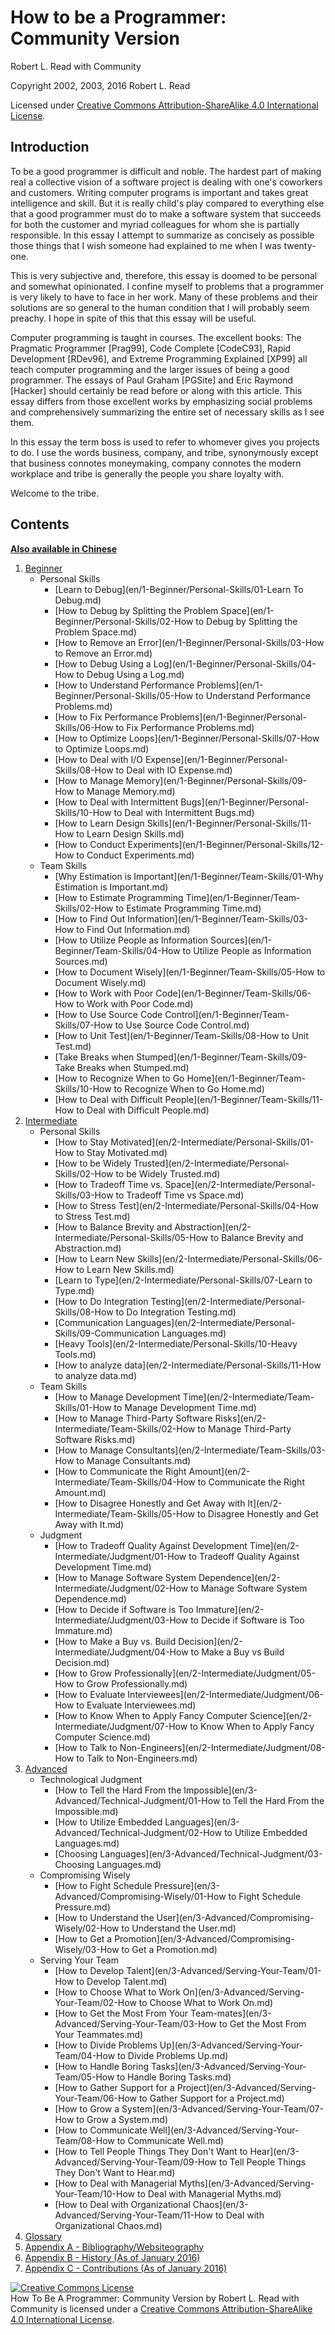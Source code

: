 # How to be a Programmer: Community Version

Robert L. Read with Community

Copyright 2002, 2003, 2016 Robert L. Read

Licensed under [Creative Commons Attribution-ShareAlike 4.0 International License](http://creativecommons.org/licenses/by-sa/4.0/).

## Introduction
To be a good programmer is difficult and noble. The hardest part of making real a collective vision of a software project is dealing with one's coworkers and customers. Writing computer programs is important and takes great intelligence and skill. But it is really child's play compared to everything else that a good programmer must do to make a software system that succeeds for both the customer and myriad colleagues for whom she is partially responsible. In this essay I attempt to summarize as concisely as possible those things that I wish someone had explained to me when I was twenty-one.

This is very subjective and, therefore, this essay is doomed to be personal and somewhat opinionated. I confine myself to problems that a programmer is very likely to have to face in her work. Many of these problems and their solutions are so general to the human condition that I will probably seem preachy. I hope in spite of this that this essay will be useful.

Computer programming is taught in courses. The excellent books: The Pragmatic Programmer [Prag99], Code Complete [CodeC93], Rapid Development [RDev96], and Extreme Programming Explained [XP99] all teach computer programming and the larger issues of being a good programmer. The essays of Paul Graham [PGSite] and Eric Raymond [Hacker] should certainly be read before or along with this article. This essay differs from those excellent works by emphasizing social problems and comprehensively summarizing the entire set of necessary skills as I see them.

In this essay the term boss is used to refer to whomever gives you projects to do. I use the words business, company, and tribe, synonymously except that business connotes moneymaking, company connotes the modern workplace and tribe is generally the people you share loyalty with.

Welcome to the tribe.

## Contents

**[Also available in Chinese](zh/README.md)**

1. [Beginner](en/1-Beginner)
	- Personal Skills
		- [Learn to Debug](en/1-Beginner/Personal-Skills/01-Learn To Debug.md)
		- [How to Debug by Splitting the Problem Space](en/1-Beginner/Personal-Skills/02-How to Debug by Splitting the Problem Space.md)
		- [How to Remove an Error](en/1-Beginner/Personal-Skills/03-How to Remove an Error.md)
		- [How to Debug Using a Log](en/1-Beginner/Personal-Skills/04-How to Debug Using a Log.md)
		- [How to Understand Performance Problems](en/1-Beginner/Personal-Skills/05-How to Understand Performance Problems.md)
		- [How to Fix Performance Problems](en/1-Beginner/Personal-Skills/06-How to Fix Performance Problems.md)
		- [How to Optimize Loops](en/1-Beginner/Personal-Skills/07-How to Optimize Loops.md)
		- [How to Deal with I/O Expense](en/1-Beginner/Personal-Skills/08-How to Deal with IO Expense.md)
		- [How to Manage Memory](en/1-Beginner/Personal-Skills/09-How to Manage Memory.md)
		- [How to Deal with Intermittent Bugs](en/1-Beginner/Personal-Skills/10-How to Deal with Intermittent Bugs.md)
		- [How to Learn Design Skills](en/1-Beginner/Personal-Skills/11-How to Learn Design Skills.md)
		- [How to Conduct Experiments](en/1-Beginner/Personal-Skills/12-How to Conduct Experiments.md)
	- Team Skills
		- [Why Estimation is Important](en/1-Beginner/Team-Skills/01-Why Estimation is Important.md)
		- [How to Estimate Programming Time](en/1-Beginner/Team-Skills/02-How to Estimate Programming Time.md)
		- [How to Find Out Information](en/1-Beginner/Team-Skills/03-How to Find Out Information.md)
		- [How to Utilize People as Information Sources](en/1-Beginner/Team-Skills/04-How to Utilize People as Information Sources.md)
		- [How to Document Wisely](en/1-Beginner/Team-Skills/05-How to Document Wisely.md)
		- [How to Work with Poor Code](en/1-Beginner/Team-Skills/06-How to Work with Poor Code.md)
		- [How to Use Source Code Control](en/1-Beginner/Team-Skills/07-How to Use Source Code Control.md)
		- [How to Unit Test](en/1-Beginner/Team-Skills/08-How to Unit Test.md)
		- [Take Breaks when Stumped](en/1-Beginner/Team-Skills/09-Take Breaks when Stumped.md)
		- [How to Recognize When to Go Home](en/1-Beginner/Team-Skills/10-How to Recognize When to Go Home.md)
		- [How to Deal with Difficult People](en/1-Beginner/Team-Skills/11-How to Deal with Difficult People.md)
2. [Intermediate](en/2-Intermediate)
	- Personal Skills
		- [How to Stay Motivated](en/2-Intermediate/Personal-Skills/01-How to Stay Motivated.md)
		- [How to be Widely Trusted](en/2-Intermediate/Personal-Skills/02-How to be Widely Trusted.md)
		- [How to Tradeoff Time vs. Space](en/2-Intermediate/Personal-Skills/03-How to Tradeoff Time vs Space.md)
		- [How to Stress Test](en/2-Intermediate/Personal-Skills/04-How to Stress Test.md)
		- [How to Balance Brevity and Abstraction](en/2-Intermediate/Personal-Skills/05-How to Balance Brevity and Abstraction.md)
		- [How to Learn New Skills](en/2-Intermediate/Personal-Skills/06-How to Learn New Skills.md)
		- [Learn to Type](en/2-Intermediate/Personal-Skills/07-Learn to Type.md)
		- [How to Do Integration Testing](en/2-Intermediate/Personal-Skills/08-How to Do Integration Testing.md)
		- [Communication Languages](en/2-Intermediate/Personal-Skills/09-Communication Languages.md)
		- [Heavy Tools](en/2-Intermediate/Personal-Skills/10-Heavy Tools.md)
		- [How to analyze data](en/2-Intermediate/Personal-Skills/11-How to analyze data.md)
	- Team Skills
		- [How to Manage Development Time](en/2-Intermediate/Team-Skills/01-How to Manage Development Time.md)
		- [How to Manage Third-Party Software Risks](en/2-Intermediate/Team-Skills/02-How to Manage Third-Party Software Risks.md)
		- [How to Manage Consultants](en/2-Intermediate/Team-Skills/03-How to Manage Consultants.md)
		- [How to Communicate the Right Amount](en/2-Intermediate/Team-Skills/04-How to Communicate the Right Amount.md)
		- [How to Disagree Honestly and Get Away with It](en/2-Intermediate/Team-Skills/05-How to Disagree Honestly and Get Away with It.md)
	- Judgment
		- [How to Tradeoff Quality Against Development Time](en/2-Intermediate/Judgment/01-How to Tradeoff Quality Against Development Time.md)
		- [How to Manage Software System Dependence](en/2-Intermediate/Judgment/02-How to Manage Software System Dependence.md)
		- [How to Decide if Software is Too Immature](en/2-Intermediate/Judgment/03-How to Decide if Software is Too Immature.md)
		- [How to Make a Buy vs. Build Decision](en/2-Intermediate/Judgment/04-How to Make a Buy vs Build Decision.md)
		- [How to Grow Professionally](en/2-Intermediate/Judgment/05-How to Grow Professionally.md)
		- [How to Evaluate Interviewees](en/2-Intermediate/Judgment/06-How to Evaluate Interviewees.md)
		- [How to Know When to Apply Fancy Computer Science](en/2-Intermediate/Judgment/07-How to Know When to Apply Fancy Computer Science.md)
		- [How to Talk to Non-Engineers](en/2-Intermediate/Judgment/08-How to Talk to Non-Engineers.md)
3. [Advanced](en/3-Advanced)
	- Technological Judgment
        - [How to Tell the Hard From the Impossible](en/3-Advanced/Technical-Judgment/01-How to Tell the Hard From the Impossible.md)
        - [How to Utilize Embedded Languages](en/3-Advanced/Technical-Judgment/02-How to Utilize Embedded Languages.md)
        - [Choosing Languages](en/3-Advanced/Technical-Judgment/03-Choosing Languages.md)
    - Compromising Wisely
        - [How to Fight Schedule Pressure](en/3-Advanced/Compromising-Wisely/01-How to Fight Schedule Pressure.md)
        - [How to Understand the User](en/3-Advanced/Compromising-Wisely/02-How to Understand the User.md)
        - [How to Get a Promotion](en/3-Advanced/Compromising-Wisely/03-How to Get a Promotion.md)
    - Serving Your Team
        - [How to Develop Talent](en/3-Advanced/Serving-Your-Team/01-How to Develop Talent.md)
        - [How to Choose What to Work On](en/3-Advanced/Serving-Your-Team/02-How to Choose What to Work On.md)
        - [How to Get the Most From Your Team-mates](en/3-Advanced/Serving-Your-Team/03-How to Get the Most From Your Teammates.md)
        - [How to Divide Problems Up](en/3-Advanced/Serving-Your-Team/04-How to Divide Problems Up.md)
        - [How to Handle Boring Tasks](en/3-Advanced/Serving-Your-Team/05-How to Handle Boring Tasks.md)
        - [How to Gather Support for a Project](en/3-Advanced/Serving-Your-Team/06-How to Gather Support for a Project.md)
        - [How to Grow a System](en/3-Advanced/Serving-Your-Team/07-How to Grow a System.md)
        - [How to Communicate Well](en/3-Advanced/Serving-Your-Team/08-How to Communicate Well.md)
        - [How to Tell People Things They Don't Want to Hear](en/3-Advanced/Serving-Your-Team/09-How to Tell People Things They Don't Want to Hear.md)
        - [How to Deal with Managerial Myths](en/3-Advanced/Serving-Your-Team/10-How to Deal with Managerial Myths.md)
        - [How to Deal with Organizational Chaos](en/3-Advanced/Serving-Your-Team/11-How to Deal with Organizational Chaos.md)
4. [Glossary](en/GLOSSARY.md)
5. [Appendix A - Bibliography/Websiteography](en/5-Bibliography.md)
6. [Appendix B - History (As of January 2016)](en/6-History.md)
6. [Appendix C - Contributions (As of January 2016)](en/7-Contributions.md)


<a rel="license" href="http://creativecommons.org/licenses/by-sa/4.0/"><img alt="Creative Commons License" style="border-width:0" src="https://i.creativecommons.org/l/by-sa/4.0/88x31.png" /></a><br /><span xmlns:dct="http://purl.org/dc/terms/" href="http://purl.org/dc/dcmitype/Text" property="dct:title" rel="dct:type">How To Be A Programmer: Community Version</span> by <span xmlns:cc="http://creativecommons.org/ns#" property="cc:attributionName">Robert L. Read with Community</span> is licensed under a <a rel="license" href="http://creativecommons.org/licenses/by-sa/4.0/">Creative Commons Attribution-ShareAlike 4.0 International License</a>.
